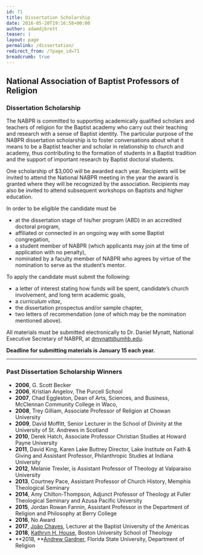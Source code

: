 ```yaml
---
id: 71
title: Dissertation Scholarship
date: 2016-05-20T19:16:58+00:00
author: adamdjbrett
teaser: |
layout: page
permalink: /dissertation/
redirect_from: /?page_id=71
breadcrumb: true
---
```

## **National Association of Baptist Professors of Religion**

### **Dissertation Scholarship**

The NABPR is committed to supporting academically qualified scholars and teachers of religion for the Baptist academy who carry out their teaching and research with a sense of Baptist identity. The particular purpose of the NABPR dissertation scholarship is to foster conversations about what it means to be a Baptist teacher and scholar in relationship to church and academy, thus contributing to the formation of students in a Baptist tradition and the support of important research by Baptist doctoral students.

One scholarship of $3,000 will be awarded each year. Recipients will be invited to attend the National NABPR meeting in the year the award is granted where they will be recognized by the association. Recipients may also be invited to attend subsequent workshops on Baptists and higher education.

In order to be eligible the candidate must be

  * at the dissertation stage of his/her program (ABD) in an accredited doctoral program,
  * affiliated or connected in an ongoing way with some Baptist congregation,
  * a student member of NABPR (which applicants may join at the time of application with no penalty),
  * nominated by a faculty member of NABPR who agrees by virtue of the nomination to serve as the student’s mentor.

To apply the candidate must submit the following:

  * a letter of interest stating how funds will be spent, candidate’s church involvement, and long term academic goals,
  * a _curriculum vitae_,
  * the dissertation prospectus and/or sample chapter,
  * two letters of recommendation (one of which may be the nomination mentioned above).

All materials must be submitted electronically to Dr. Daniel Mynatt, National Executive Secretary of NABPR, at <dmynatt@umhb.edu>.

**Deadline for submitting materials is January 15 each year.**

***

### Past Dissertation Scholarship Winners

*   **2006**, G. Scott Becker
*   **2006**, Kristian Angelov, The Purcell School
*   **2007**, Chad Eggleston, Dean of Arts, Sciences, and Business, McClennan Community College in Waco,
*   **2008**, Trey Gilliam, Associate Professor of Religion at Chowan University
*   **2009**, David Moffitt, Senior Lecturer in the School of Divinity at the University of St. Andrews in Scotland
*   **2010**, Derek Hatch, Associate Professor Christian Studies at Howard Payne University
*   **2011**, David King, Karen Lake Buttrey Director, Lake Institute on Faith & Giving and Assistant Professor, Philanthropic Studies at Indiana University
*   **2012**, Melanie Trexler, is Assistant Professor of Theology at Valparaiso University
*   **2013**, Courtney Pace, Assistant Professor of Church History, Memphis Theological Seminary
*   **2014**, Amy Chilton-Thompson, Adjunct Professor of Theology at Fuller Theological Seminary and Azusa Pacific University
*   **2015**, Jordan Rowan Fannin, Assistant Professor in the Department of Religion and Philosophy at Berry College
*   **2016**, No Award
*   **2017**, [João Chaves](/joao-chaves/), Lecturer at the Baptist University of the Américas
*   **2018**, [Kathryn H. House](/congratulations-to-dissertation-scholarship-awardees-kathryn-house-andrew-gardner/), Boston University School of Theology
*   **2018, **[Andrew Gardner](/congratulations-to-dissertation-scholarship-awardees-kathryn-house-andrew-gardner/), Florida State University, Department of Religion

